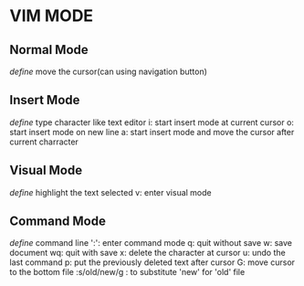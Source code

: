 # VIM MODE
## Normal Mode
*define* move the cursor(can using navigation button)
## Insert Mode
*define* type character like text editor
i: start insert mode at current cursor
o: start insert mode on new line
a: start insert mode and move the cursor after current charracter
## Visual Mode
*define* highlight the text selected
v: enter visual mode
## Command Mode
*define* command line
':': enter command mode
q: quit without save
w: save document
wq: quit with save
x: delete the character at cursor
u: undo the last command
p: put the previously deleted text after cursor
G: move cursor to the bottom file
:s/old/new/g : to substitute 'new' for 'old' file
